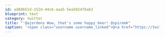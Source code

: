 ```yaml
---
id: ad68b51d-152d-44c6-aaa5-5ea592476ab3
blueprint: text
category: twitter
title: "'@ajordens Wow, that's some hoppy beer! @spiremk"
caption: '<span class="username username_linked">@<a href="https://twitter.com/ajordens" title="Adam Jordens">ajordens</a></span> Wow, that''s some hoppy beer! @spiremk'
---
```

